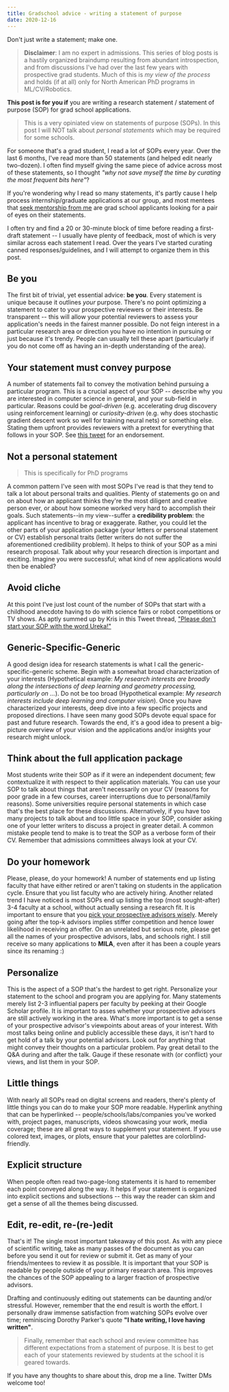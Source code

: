 ```yaml
---
title: Gradschool advice - writing a statement of purpose
date: 2020-12-16
---
```


Don't just write a statement; make one.

> **Disclaimer**: I am no expert in admissions. This series of blog posts is a hastily organized braindump resulting from abundant introspection, and from discussions I've had over the last few years with prospective grad students. Much of this is _my view of the process_ and holds (if at all) only for North American PhD programs in ML/CV/Robotics.


**This post is for you if** you are writing a research statement / statement of purpose (SOP) for grad school applications.

> This is a very opiniated view on statements of purpose (SOPs). In this post I will NOT talk about *personal statements* which may be required for some schools.

For someone that's a grad student, I read a lot of SOPs every year. Over the last 6 months, I've read more than 50 statements (and helped edit nearly two-dozen). I often find myself giving the same piece of advice across most of these statements, so I thought *"why not save myself the time by curating the most frequent bits here"*? 

If you're wondering why I read so many statements, it's partly cause I help process internship/graduate applications at our group, and most mentees that [seek mentorship from me](https://docs.google.com/forms/d/e/1FAIpQLSc5F-ZuxaeJn6W4oQKDvuItXE7OuV2s0s0vZXE1QB5EzizbwQ/viewform?usp=sf_link) are grad school applicants looking for a pair of eyes on their statements.

I often try and find a 20 or 30-minute block of time before reading a first-draft statement -- I usually have plenty of feedback, most of which is very similar across each statement I read. Over the years I've started curating canned responses/guidelines, and I will attempt to organize them in this post.

<!-- It is hard to come up with a generic recipe for _how to write a successful SOP_. If it were, I wouldn't have many mentees seek help with proofreading and editing statements of purpose. I will attempt to poing out a few things I've seen students do far too often -->

<!-- A generic recipe for writing statements is hard to deliver (and undesirable -- destroys creativity), I will attempt to discern various elements that help *make a statement count*. -->


## Be you

The first bit of trivial, yet essential advice: **be you**. Every statement is unique because it outlines *your* purpose. There's no point optimizing a statement to cater to your prospective reviewers or their interests. Be transparent -- this will allow your potential reviewers to assess your application's needs in the fairest manner possible. Do not feign interest in a particular research area or direction you have no intention in pursuing or just because it's trendy. People can usually tell these apart (particularly if you do not come off as having an in-depth understanding of the area).


## Your statement must convey purpose

A number of statements fail to convey the motivation behind pursuing a particular program. This is a crucial aspect of your SOP -- describe why you are interested in computer science in general, and your sub-field in particular. Reasons could be *goal-driven* (e.g. accelerating drug discovery using reinforcement learning) or *curiosity-driven* (e.g. why does stochastic gradient descent work so well for training neural nets) or something else. Stating them upfront provides reviewers with a pretext for everything that follows in your SOP. See [this tweet](https://twitter.com/kkitani/status/1339225283774308354?s=20) for an endorsement.


## Not a personal statement

> This is specifically for PhD programs

A common pattern I've seen with most SOPs I've read is that they tend to talk a lot about personal traits and qualities. Plenty of statements go on and on about how an applicant thinks they're the most diligent and creative person ever, or about how someone worked very hard to accomplish their goals. Such statements--in my view--suffer a **credibility problem**: the applicant has incentive to brag or exaggerate. Rather, you could let the other parts of your application package (your letters or personal statement or CV) establish personal traits (letter writers do not suffer the aforementioned credibility problem). It helps to think of your SOP as a mini research proposal. Talk about why your research direction is important and exciting. Imagine you were successful; what kind of new applications would then be enabled?
<!-- Such mentions of personal traits and characteristics are also qualitative: you might always rank yourself to be the most hardworking person you've ever met. If your statement rather focused on facts (scientific or otherwise) and if it talked almost entirely about your past/proposed research, ... -->


## Avoid cliche

At this point I've just lost count of the number of SOPs that start with a childhood anecdote having to do with science fairs or robot competitions or TV shows. As aptly summed up by Kris in this Tweet thread, ["Please don't start your SOP with the word Ureka!"](https://twitter.com/kkitani/status/1334307658426445825?s=20)


## Generic-Specific-Generic

A good design idea for research statements is what I call the generic-specific-generic scheme. Begin with a somewhat broad characterization of your interests (Hypothetical example: *My research interests are broadly along the intersections of deep learning and geometry processing, particularly on ...*). Do not be too broad (Hypothetical example: *My research interests include deep learning and computer vision*). Once you have characterized your interests, deep dive into a few specific projects and proposed directions. I have seen many good SOPs devote equal space for past and future research. Towards the end, it's a good idea to present a big-picture overview of your vision and the applications and/or insights your research might unlock.


## Think about the full application package

Most students write their SOP as if it were an independent document; few contextualize it with respect to their application materials. You can use your SOP to talk about things that aren't necessarily on your CV (reasons for poor grade in a few courses, career interruptions due to personal/family reasons). Some universities require personal statements in which case that's the best place for these discussions. Alternatively, if you have too many projects to talk about and too little space in your SOP, consider asking one of your letter writers to discuss a project in greater detail. A common mistake people tend to make is to treat the SOP as a verbose form of their CV. Remember that admissions committees always look at your CV.


## Do your homework

Please, please, do your homework! A number of statements end up listing faculty that have either retired or aren't taking on students in the application cycle. Ensure that you list faculty who are actively hiring. Another related trend I have noticed is most SOPs end up listing the top (most sought-after) 3-4 faculty at a school, without actually sensing a research fit. It is important to ensure that you [pick your prospective advisors wisely](http://krrish94.github.io/blog/gradschool-pick-school/). Merely going after the top-k advisors implies stiffer competition and hence lower likelihood in receiving an offer. On an unrelated but serious note, please get all the names of your prospective advisors, labs, and schools right. I still receive so many applications to **MILA**, even after it has been a couple years since its renaming :)


## Personalize

This is the aspect of a SOP that's the hardest to get right. Personalize your statement to the school and program you are applying for. Many statements merely list 2-3 influential papers per faculty by peeking at their Google Scholar profile. It is important to asses whether your prospective advisors are still actively working in the area. What's more important is to get a sense of your prospective advisor's viewpoints about areas of your interest. With most talks being online and publicly accessible these days, it isn't hard to get hold of a talk by your potential advisors. Look out for anything that might convey their thoughts on a particular problem. Pay great detail to the Q&A during and after the talk. Gauge if these resonate with (or conflict) your views, and list them in your SOP.


## Little things

With nearly all SOPs read on digital screens and readers, there's plenty of little things you can do to make your SOP more readable. Hyperlink anything that can be hyperlinked -- people/schools/labs/companies you've worked with, project pages, manuscripts, videos showcasing your work, media coverage; these are all great ways to supplement your statement. If you use colored text, images, or plots, ensure that your palettes are colorblind-friendly.


## Explicit structure

When people often read two-page-long statements it is hard to remember each point conveyed along the way. It helps if your statement is organized into explicit sections and subsections -- this way the reader can skim and get a sense of all the themes being discussed.


## Edit, re-edit, re-(re-)edit

That's it! The single most important takeaway of this post. As with any piece of scientific writing, take as many passes of the document as you can before you send it out for review or submit it. Get as many of your friends/mentees to review it as possible. It is important that your SOP is readable by people outside of your primary research area. This improves the chances of the SOP appealing to a larger fraction of prospective advisors.

Drafting and continuously editing out statements can be daunting and/or stressful. However, remember that the end result is worth the effort. I personally draw immense satisfaction from watching SOPs evolve over time; reminiscing Dorothy Parker's quote **"I hate writing, I love having written"**.

> Finally, remember that each school and review committee has different expectations from a statement of purpose. It is best to get each of your statements reviewed by students at the school it is geared towards.

If you have any thoughts to share about this, drop me a line. Twitter DMs welcome too!
